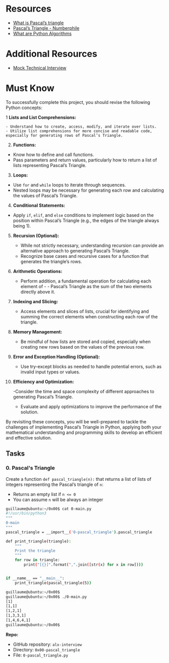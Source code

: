 # Resources

- [What is Pascal’s triangle](https://intranet.alxswe.com/rltoken/F458nFkW9StJum2zPI4khg)
- [Pascal’s Triangle - Numberphile](https://intranet.alxswe.com/rltoken/XXMN2RVCCGcF5l5ZnUIv8Q)
- [What are Python Algorithms](https://intranet.alxswe.com/rltoken/q5v0xbgrVxG4Nf-fV-BW2w)

# Additional Resources

- [Mock Technical Interview](https://intranet.alxswe.com/rltoken/vKf7Spm4xxFMom3x4Jx52g)

# Must Know

To successfully complete this project, you should revise the following Python concepts:

1 **Lists and List Comprehensions:**

	- Understand how to create, access, modify, and iterate over lists.
	- Utilize list comprehensions for more concise and readable code, especially for generating rows of Pascal’s Triangle.

2. **Functions:**

- Know how to define and call functions.
- Pass parameters and return values, particularly how to return a list of lists representing Pascal’s Triangle.

3. **Loops:**

- Use `for` and `while` loops to iterate through sequences.
- Nested loops may be necessary for generating each row and calculating the values of Pascal’s Triangle.

4. **Conditional Statements:**

- Apply `if`, `elif`, and `else` conditions to implement logic based on the position within Pascal’s Triangle (e.g., the edges of the triangle always being 1).

5. **Recursion (Optional):**

	- While not strictly necessary, understanding recursion can provide an alternative approach to generating Pascal’s Triangle.
	- Recognize base cases and recursive cases for a function that generates the triangle’s rows.

6. **Arithmetic Operations:**

	- Perform addition, a fundamental operation for calculating each element of - - Pascal’s Triangle as the sum of the two elements directly above it.

7. **Indexing and Slicing:**

	- Access elements and slices of lists, crucial for identifying and summing the correct elements when constructing each row of the triangle.

8. **Memory Management:**

	- Be mindful of how lists are stored and copied, especially when creating new rows based on the values of the previous row.

9. **Error and Exception Handling (Optional):**

	- Use try-except blocks as needed to handle potential errors, such as invalid input types or values.

10. **Efficiency and Optimization:**

	-Consider the time and space complexity of different approaches to generating Pascal’s Triangle.
	- Evaluate and apply optimizations to improve the performance of the solution.

By revisiting these concepts, you will be well-prepared to tackle the challenges of implementing Pascal’s Triangle in Python, applying both your mathematical understanding and programming skills to develop an efficient and effective solution.

## Tasks

### 0. Pascal's Triangle

Create a function `def pascal_triangle(n):` that returns a list of lists of integers representing the Pascal’s triangle of `n`:

- Returns an empty list if `n <= 0`
- You can assume `n` will be always an integer

```bash
guillaume@ubuntu:~/0x00$ cat 0-main.py
#!/usr/bin/python3
"""
0-main
"""
pascal_triangle = __import__('0-pascal_triangle').pascal_triangle

def print_triangle(triangle):
    """
    Print the triangle
    """
    for row in triangle:
        print("[{}]".format(",".join([str(x) for x in row])))


if __name__ == "__main__":
    print_triangle(pascal_triangle(5))

guillaume@ubuntu:~/0x00$
guillaume@ubuntu:~/0x00$ ./0-main.py
[1]
[1,1]
[1,2,1]
[1,3,3,1]
[1,4,6,4,1]
guillaume@ubuntu:~/0x00$
```

**Repo:**
- GitHub repository: `alx-interview`
- Directory: `0x00-pascal_triangle`
- File: `0-pascal_triangle.py`